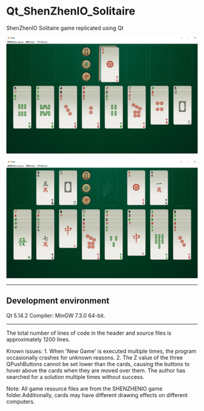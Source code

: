 # Qt_ShenZhenIO_Solitaire
ShenZhenIO Solitaire game replicated using Qt

![Game Display](https://raw.githubusercontent.com/KrisCenGH/Qt_ShenZhenIO_Solitaire/refs/heads/main/README_images/Game%20Display1.jpg)

![Game Display](https://raw.githubusercontent.com/KrisCenGH/Qt_ShenZhenIO_Solitaire/refs/heads/main/README_images/Game%20Display2.jpg)

___

## Development environment
Qt 5.14.2 Compiler: MinGW 7.3.0 64-bit.

___

The total number of lines of code in the header and source files is approximately 1200 lines.

Known issues: 1. When 'New Game' is executed multiple times, the program occasionally crashes for unknown reasons. 2. The Z value of the three QPushButtons cannot be set lower than the cards, causing the buttons to hover above the cards when they are moved over them. The author has searched for a solution multiple times without success.

Note: All game resource files are from the SHENZHENIO game folder.Additionally, cards may have different drawing effects on different computers.
